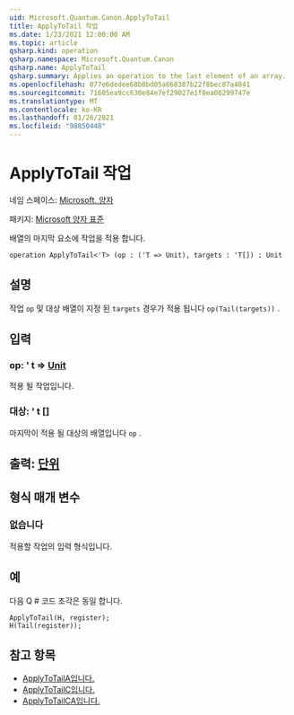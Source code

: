 ```yaml
---
uid: Microsoft.Quantum.Canon.ApplyToTail
title: ApplyToTail 작업
ms.date: 1/23/2021 12:00:00 AM
ms.topic: article
qsharp.kind: operation
qsharp.namespace: Microsoft.Quantum.Canon
qsharp.name: ApplyToTail
qsharp.summary: Applies an operation to the last element of an array.
ms.openlocfilehash: 077e6dedee68b0bd05a668387b22f8bec87a4041
ms.sourcegitcommit: 71605ea9cc630e84e7ef29027e1f0ea06299747e
ms.translationtype: MT
ms.contentlocale: ko-KR
ms.lasthandoff: 01/26/2021
ms.locfileid: "98850448"
---
```

# <a name="applytotail-operation"></a>ApplyToTail 작업

네임 스페이스: [Microsoft. 양자](xref:Microsoft.Quantum.Canon)

패키지: [Microsoft 양자 표준](https://nuget.org/packages/Microsoft.Quantum.Standard)


배열의 마지막 요소에 작업을 적용 합니다.

```qsharp
operation ApplyToTail<'T> (op : ('T => Unit), targets : 'T[]) : Unit
```


## <a name="description"></a>설명

작업 `op` 및 대상 배열이 지정 된 `targets` 경우가 적용 됩니다 `op(Tail(targets))` .

## <a name="input"></a>입력

### <a name="op--t--unit"></a>op: ' t => [Unit](xref:microsoft.quantum.lang-ref.unit) 

적용 될 작업입니다.


### <a name="targets--t"></a>대상: ' t []

마지막이 적용 될 대상의 배열입니다 `op` .



## <a name="output--unit"></a>출력: [단위](xref:microsoft.quantum.lang-ref.unit)



## <a name="type-parameters"></a>형식 매개 변수

### <a name="t"></a>없습니다

적용할 작업의 입력 형식입니다.

## <a name="example"></a>예

다음 Q # 코드 조각은 동일 합니다.

```qsharp
ApplyToTail(H, register);
H(Tail(register));
```

## <a name="see-also"></a>참고 항목

- [ApplyToTailA입니다.](xref:Microsoft.Quantum.Canon.ApplyToTailA)
- [ApplyToTailC입니다.](xref:Microsoft.Quantum.Canon.ApplyToTailC)
- [ApplyToTailCA입니다.](xref:Microsoft.Quantum.Canon.ApplyToTailCA)